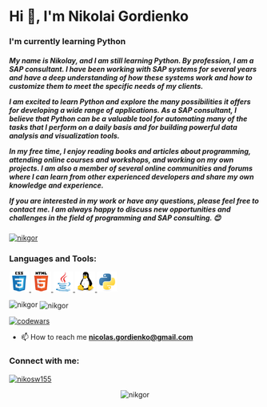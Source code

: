 <h1 align="left">Hi 👋, I'm Nikolai Gordienko</h1>
<h3 align="left">I'm currently learning Python</h3>
<h5 align="left">My name is Nikolay, and I am still learning Python. By profession, I am a SAP consultant. I have been working with SAP systems for several years and have a deep understanding of how these systems work and how to customize them to meet the specific needs of my clients.

I am excited to learn Python and explore the many possibilities it offers for developing a wide range of applications. As a SAP consultant, I believe that Python can be a valuable tool for automating many of the tasks that I perform on a daily basis and for building powerful data analysis and visualization tools.

In my free time, I enjoy reading books and articles about programming, attending online courses and workshops, and working on my own projects. I am also a member of several online communities and forums where I can learn from other experienced developers and share my own knowledge and experience.

If you are interested in my work or have any questions, please feel free to contact me. I am always happy to discuss new opportunities and challenges in the field of programming and SAP consulting. 😊</h5>
<h5 align="left"> </h5>
<p align="left"> <a href="https://github.com/ryo-ma/github-profile-trophy"><img src="https://github-profile-trophy.vercel.app/?username=nikgor" alt="nikgor" /></a> </p>



<h3 align="left">Languages and Tools:</h3>
<p align="left"> <a href="https://www.w3schools.com/css/" target="_blank" rel="noreferrer"> <img src="https://raw.githubusercontent.com/devicons/devicon/master/icons/css3/css3-original-wordmark.svg" alt="css3" width="40" height="40"/> </a> <a href="https://www.w3.org/html/" target="_blank" rel="noreferrer"> <img src="https://raw.githubusercontent.com/devicons/devicon/master/icons/html5/html5-original-wordmark.svg" alt="html5" width="40" height="40"/> </a> <a href="https://www.java.com" target="_blank" rel="noreferrer"> <img src="https://raw.githubusercontent.com/devicons/devicon/master/icons/java/java-original.svg" alt="java" width="40" height="40"/> </a> <a href="https://www.linux.org/" target="_blank" rel="noreferrer"> <img src="https://raw.githubusercontent.com/devicons/devicon/master/icons/linux/linux-original.svg" alt="linux" width="40" height="40"/> </a> <a href="https://www.python.org" target="_blank" rel="noreferrer"> <img src="https://raw.githubusercontent.com/devicons/devicon/master/icons/python/python-original.svg" alt="python" width="40" height="40"/> </a> </p>

<p><img align="left" src="https://github-readme-stats.vercel.app/api/top-langs?username=nikgor&show_icons=true&locale=en&layout=compact" alt="nikgor" /></p>

<p>&nbsp;<img align="center" src="https://github-readme-stats.vercel.app/api?username=nikgor&show_icons=true&locale=en" alt="nikgor" /></p>

[![codewars](https://www.codewars.com/users/NikGor/badges/small)](https://www.codewars.com/users/NikGor) 
- 📫 How to reach me **nicolas.gordienko@gmail.com**
<h3 align="left">Connect with me:</h3>
<p align="left">
<a href="https://instagram.com/nikosw155" target="blank"><img align="center" src="https://raw.githubusercontent.com/rahuldkjain/github-profile-readme-generator/master/src/images/icons/Social/instagram.svg" alt="nikosw155" height="30" width="40" /></a>
</p>
<p align="center"> <img src="https://komarev.com/ghpvc/?username=nikgor&label=Profile%20views&color=0e75b6&style=flat" alt="nikgor" /> </p>
